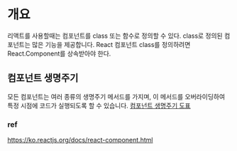 # 개요
리액트를 사용할때는 컴포넌트를 class 또는 함수로 정의할 수 있다.
class로 정의된 컴포넌트는 많은 기능을 제공합니다. 
React 컴포넌트 class를 정의하려면 React.Component를 상속받아야 한다.


## 컴포넌트 생명주기
모든 컴포넌트는 여러 종류의 생명주기 메서드를 가지며, 이 메서드를 오버라이딩하여 특정 시점에 코드가 실행되도록 할 수 있습니다.
[컴포넌트 생명주기 도표]




### ref
https://ko.reactjs.org/docs/react-component.html

[컴포넌트 생명주기 도표]: https://projects.wojtekmaj.pl/react-lifecycle-methods-diagram/
